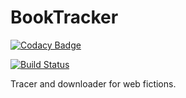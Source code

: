 # BookTracker


[![Codacy Badge](https://api.codacy.com/project/badge/Grade/e48bb2125329458cb8bf4bfb944902a8)](https://www.codacy.com/app/nhs2/bookTracer?utm_source=github.com&utm_medium=referral&utm_content=Yuan-W/bookTracer&utm_campaign=badger)

[![Build Status](https://travis-ci.org/Yuan-W/bookTracer.svg?branch=master)](https://travis-ci.org/Yuan-W/bookTracer)


Tracer and downloader for web fictions.